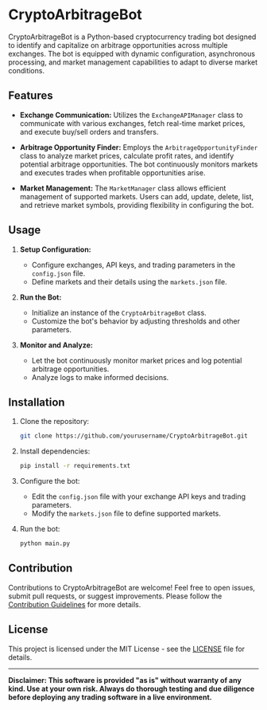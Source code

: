 # CryptoArbitrageBot

CryptoArbitrageBot is a Python-based cryptocurrency trading bot designed to identify and capitalize on arbitrage opportunities across multiple exchanges. The bot is equipped with dynamic configuration, asynchronous processing, and market management capabilities to adapt to diverse market conditions.

## Features

- **Exchange Communication:** Utilizes the `ExchangeAPIManager` class to communicate with various exchanges, fetch real-time market prices, and execute buy/sell orders and transfers.

- **Arbitrage Opportunity Finder:** Employs the `ArbitrageOpportunityFinder` class to analyze market prices, calculate profit rates, and identify potential arbitrage opportunities. The bot continuously monitors markets and executes trades when profitable opportunities arise.

- **Market Management:** The `MarketManager` class allows efficient management of supported markets. Users can add, update, delete, list, and retrieve market symbols, providing flexibility in configuring the bot.

## Usage

1. **Setup Configuration:**
   - Configure exchanges, API keys, and trading parameters in the `config.json` file.
   - Define markets and their details using the `markets.json` file.

2. **Run the Bot:**
   - Initialize an instance of the `CryptoArbitrageBot` class.
   - Customize the bot's behavior by adjusting thresholds and other parameters.

3. **Monitor and Analyze:**
   - Let the bot continuously monitor market prices and log potential arbitrage opportunities.
   - Analyze logs to make informed decisions.

## Installation

1. Clone the repository:

   ```bash
   git clone https://github.com/yourusername/CryptoArbitrageBot.git
   ```

2. Install dependencies:

   ```bash
   pip install -r requirements.txt
   ```

3. Configure the bot:

   - Edit the `config.json` file with your exchange API keys and trading parameters.
   - Modify the `markets.json` file to define supported markets.

4. Run the bot:

   ```bash
   python main.py
   ```

## Contribution

Contributions to CryptoArbitrageBot are welcome! Feel free to open issues, submit pull requests, or suggest improvements. Please follow the [Contribution Guidelines](CONTRIBUTING.md) for more details.

## License

This project is licensed under the MIT License - see the [LICENSE](LICENSE) file for details.

---

**Disclaimer: This software is provided "as is" without warranty of any kind. Use at your own risk. Always do thorough testing and due diligence before deploying any trading software in a live environment.**